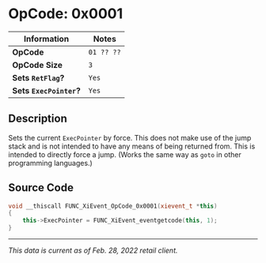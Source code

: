 # OpCode: 0x0001

| Information               | Notes |
|---                        |---    |
| **OpCode**                | `01 ?? ??` |
| **OpCode Size**           | `3`   |
| **Sets `RetFlag`?**       | `Yes` |
| **Sets `ExecPointer`?**   | `Yes` |

## Description

Sets the current `ExecPointer` by force. This does not make use of the jump stack and is not intended to have any means of being returned from. This is intended to directly force a jump. (Works the same way as `goto` in other programming languages.)

## Source Code

```cpp
void __thiscall FUNC_XiEvent_OpCode_0x0001(xievent_t *this)
{
    this->ExecPointer = FUNC_XiEvent_eventgetcode(this, 1);
}
```

---

_This data is current as of Feb. 28, 2022 retail client._
